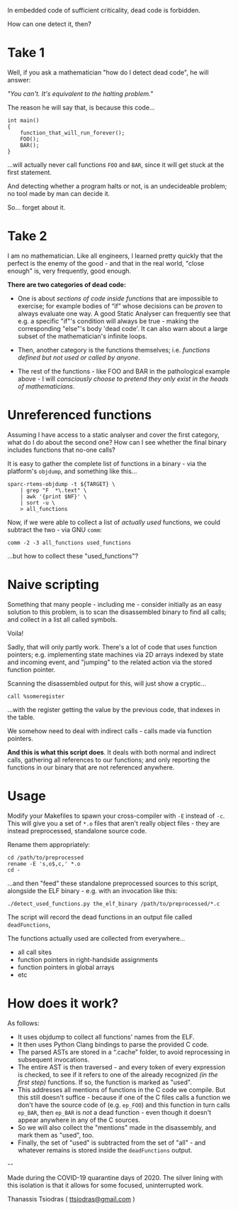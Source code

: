 In embedded code of sufficient criticality, dead code is forbidden.

How can one detect it, then?

# Take 1

Well, if you ask a mathematician "how do I detect dead code", he will answer:

  *"You can't. It's equivalent to the halting problem."*

The reason he will say that, is because this code...

    int main()
    {
        function_that_will_run_forever();
        FOO();
        BAR();
    }

...will actually never call functions `FOO` and `BAR`, since it will get stuck
at the first statement.

And detecting whether a program halts or not, is an undecideable problem;
no tool made by man can decide it.

So... forget about it.

# Take 2

I am no mathematician. Like all engineers, I learned pretty quickly that
the perfect is the enemy of the good - and that in the real world,
"close enough" is, very frequently, good enough.

**There are two categories of dead code:**

- One is about *sections of code inside functions* that are impossible
  to exercise; for example bodies of “if” whose decisions can be *proven*
  to always evaluate one way. A good Static Analyser can frequently see
  that e.g. a specific "if"'s condition will always be true - making the
  corresponding "else"'s body 'dead code'. It can also warn about a large
  subset of the mathematician's infinite loops.

- Then, another category is the functions themselves; i.e. *functions
  defined but not used or called by anyone*.

- The rest of the functions - like FOO and BAR in the pathological example
  above - I will *consciously choose to pretend they only exist in the
  heads of mathematicians*.

# Unreferenced functions

Assuming I have access to a static analyser and cover the first category,
what do I do about the second one? How can I see whether the final binary
includes functions that no-one calls?

It is easy to gather the complete list of functions in a binary - via the
platform's `objdump`, and something like this...

    sparc-rtems-objdump -t ${TARGET} \
        | grep "F  *\.text" \
        | awk '{print $NF}' \
        | sort -u \
        > all_functions

Now, if we were able to collect a list of *actually used* functions,
we could subtract the two - via GNU `comm`:

    comm -2 -3 all_functions used_functions

...but how to collect these "used_functions"?

# Naive scripting

Something that many people - including me - consider initially as an easy
solution to this problem, is to scan the disassembled binary to find
all calls; and collect in a list all called symbols.

Voila!

Sadly, that will only partly work. There's a lot of code that uses
function pointers; e.g. implementing state machines via 2D arrays
indexed by state and incoming event, and "jumping" to the related action
via the stored function pointer.

Scanning the disassembled output for this, will just show a cryptic...

    call %someregister

...with the register getting the value by the previous code, that
indexes in the table.

We somehow need to deal with indirect calls - calls made via function
pointers.

**And this is what this script does**. It deals with both
normal and indirect calls, gathering all references to our functions;
and only reporting the functions in our binary that are not referenced
anywhere.

# Usage

Modify your Makefiles to spawn your cross-compiler with `-E`
instead of `-c`. This will give you a set of `*.o` files that
aren't really object files - they are instead preprocessed,
standalone source code.

Rename them appropriately:

    cd /path/to/preprocessed
    rename -E 's,o$,c,' *.o
    cd -

...and then "feed" these standalone preprocessed sources to this
script, alongside the ELF binary - e.g. with an invocation like this:

    ./detect_used_functions.py the_elf_binary /path/to/preprocessed/*.c

The script will record the dead functions in an output file called
`deadFunctions`,

The functions actually used are collected from everywhere...

- all call sites
- function pointers in right-handside assignments
- function pointers in global arrays
- etc

# How does it work?

As follows:

- It uses objdump to collect all functions' names from the ELF.
- It then uses Python Clang bindings to parse the provided C code.
- The parsed ASTs are stored in a “.cache” folder, to avoid reprocessing
  in subsequent invocations.
- The entire AST is then traversed - and every token of every expression
  is checked, to see if it refers to one of the already recognized
  *(in the first step)* functions. If so, the function is marked as "used".
- This addresses all mentions of functions in the C code we compile.
  But this still doesn't suffice - because if one of the C files
  calls a function we don't have the source code of (e.g. `ep_FOO`)
  and this function in turn calls `ep_BAR`, then `ep_BAR` is *not*
  a dead function - even though it doesn't appear anywhere in any
  of the C sources.
- So we will also collect the "mentions" made in the disassembly,
  and mark them as "used", too.
- Finally, the set of "used" is subtracted from the set of "all" - and
  whatever remains is stored inside the `deadFunctions` output.

--

Made during the COVID-19 quarantine days of 2020. The silver lining with
this isolation is that it allows for some focused, uninterrupted work.

Thanassis Tsiodras ( ttsiodras@gmail.com )
